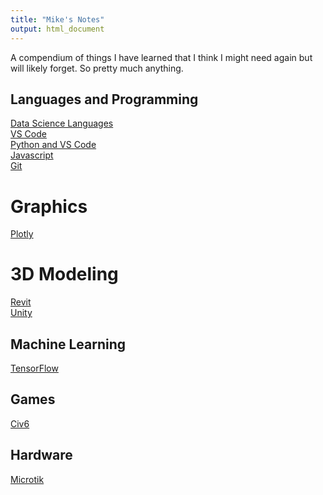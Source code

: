 ```yaml
---
title: "Mike's Notes"
output: html_document
---
```


A compendium of things I have learned that I think I might need again but will likely forget. So pretty much anything.


## Languages and Programming
[Data Science Languages](https://mikewise2718.github.io/markdowndocs/languagecheetsheet/LanguageTable)<br>
[VS Code](https://mikewise2718.github.io/markdowndocs/vscode/vscode)<br>
[Python and VS Code](https://mikewise2718.github.io/markdowndocs/python/pythononvscode)<br>
[Javascript](https://mikewise2718.github.io/markdowndocs/javascript/javascript)<br>
[Git](https://mikewise2718.github.io/markdowndocs/git/git)<br>

# Graphics
[Plotly](https://mikewise2718.github.io/markdowndocs/plotly/plotly)<br>

# 3D Modeling
[Revit](https://mikewise2718.github.io/markdowndocs/revit/revit)<br>
[Unity](https://mikewise2718.github.io/markdowndocs/unity/unity)<br>

## Machine Learning
[TensorFlow](https://mikewise2718.github.io/markdowndocs/tensorflow/tensorflow)<br>


## Games
[Civ6](https://mikewise2718.github.io/markdowndocs/civ6/civ6)<br>
## Hardware
[Microtik](https://mikewise2718.github.io/markdowndocs/microtik/microtik)<br>



